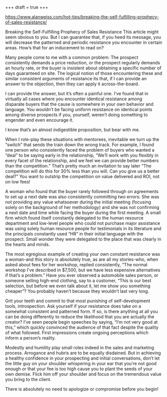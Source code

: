 +++
draft = true
+++

https://www.alanweiss.com/hot-tips/breaking-the-self-fulfilling-prophecy-of-sales-resistance/

Breaking the Self-Fulfilling Prophecy of Sales Resistance
This article might seem obvious to you. But I can guarantee that, if you heed its message, you will decrease the patterned and periodic resistance you encounter in certain areas. How’s that for an inducement to read on?

Many people come to me with a common problem: The prospect consistently demands a price reduction, or the prospect regularly demands an hourly rate, or the buyer is insistent about obtaining a specific number of days guaranteed on site. The logical notion of those encountering these and similar consistent arguments of resistance its that, if I can provide an answer to the objection, then they can apply it across-the-board.

I can provide the answer, but it’s often a painful one. I’ve found that in virtually all cases where you encounter identical resistance among disparate buyers that the cause is somewhere in your own behavior and language. You wouldn’t be facing uniform resistance on identical points among diverse prospects if you, yourself, weren’t doing something to engender and even encourage it.

I know that’s an almost indigestible proposition, but bear with me.

When I role-play these situations with mentorees, inevitable we turn up the “switch” that sends the train down the wrong track. For example, I found one person who consistently faced the problem of buyers who wanted a “deal” to be saying early in the relationship, “We’ll work with you flexibly in every facet of the relationship, and we feel we can provide better numbers than the competition.” That’s pretty much an invitation to say later “The competition will do this for 30% less than you will. Can you give us a better deal?” You want to outstrip the competition on value delivered and ROI, not on low fees!

A woman who found that the buyer rarely followed through on agreements to set up a next date was also consistently committing two errors: She was not providing any value whatsoever during the initial meeting (focusing solely on the background of her methodology) and she was not confirming a next date and time while facing the buyer during the first meeting. A small firm which found itself constantly delegated to the human resource department and low-level people who could not purchase major assistance was using solely human resource people for testimonials in its literature and the principals constantly used “HR” in their initial language with the prospect. Small wonder they were delegated to the place that was clearly in the hearts and minds.

The most egregious example of creating your own constant resistance was a woman-and this story is absolutely true, as are all my stories-who, when asked about fees for her workshop, replied consistently, “The normal workshop I’ve described in $7,500, but we have less expensive alternatives if that’s a problem.” Have you ever observed a automobile sales person, or someone selling high-end clothing, say to a customer, “This is our best selection, but before we even talk about it, let me show you something cheaper”? You probably haven’t because they wouldn’t last very long.

Grit your teeth and commit to that most punishing of self-development tools, introspection. Ask yourself if your resistance does take on a somewhat consistent and patterned form. If so, is there anything at all you can be doing differently to reduce the likelihood that you are actually the creator? I’ve seen people begin speeches by saying, “I’m not very good at this,” which quickly convinced the audience of that fact despite the quality of what followed. First impressions create ongoing perceptions which inform a person’s reality.

Modestly and humility play small roles indeed in the sales and marketing process. Arrogance and hubris are to be equally disdained. But in achieving a healthy confidence in your prospecting and initial conversations, don’t let the little guy on your shoulder whispering in your ear that you’re not good enough or that your fee is too high cause you to plant the seeds of your own demise. Flick him off your shoulder and focus on the tremendous value you bring to the client.

There is absolutely no need to apologize or compromise before you begin!
